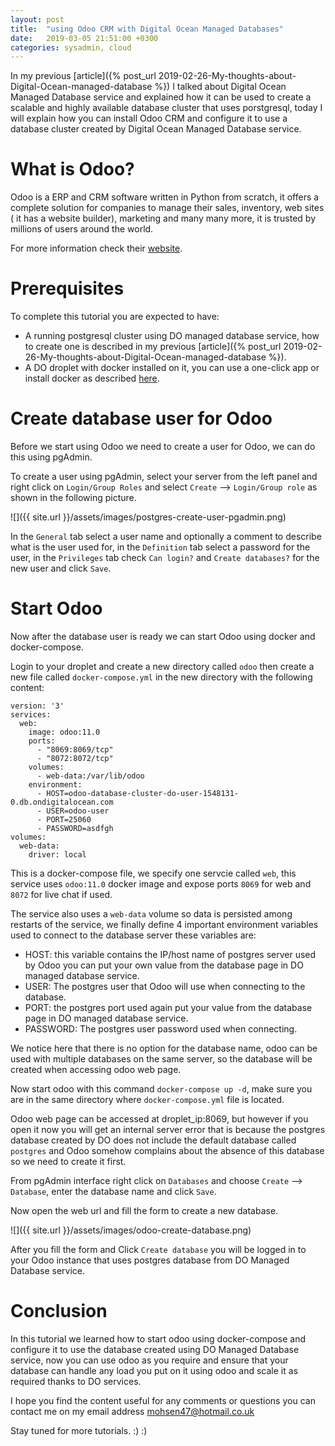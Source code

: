 ```yaml
---
layout: post
title:  "using Odoo CRM with Digital Ocean Managed Databases"
date:   2019-03-05 21:51:00 +0300
categories: sysadmin, cloud
---
```


In my previous [article]({% post_url 2019-02-26-My-thoughts-about-Digital-Ocean-managed-database %}) I talked about Digital Ocean Managed Database service and
explained how it can be used to create a scalable and highly available database
cluster that uses porstgresql, today I will explain how you can install Odoo
CRM and configure it to use a database cluster created by Digital Ocean Managed
Database service.

# What is Odoo?

Odoo is a ERP and CRM software written in Python from scratch, it offers a
complete solution for companies to manage their sales, inventory, web sites (
it has a website builder), marketing and many many more, it is trusted by
millions of users around the world.

For more information check their [website](https://www.odoo.com).

# Prerequisites
To complete this tutorial you are expected to have:
* A running postgresql cluster using DO managed database service, how to
  create one is described in my previous [article]({% post_url 2019-02-26-My-thoughts-about-Digital-Ocean-managed-database %}).
* A DO droplet with docker installed on it, you can use a one-click app
  or install docker as described [here](https://docs.docker.com/install/linux/docker-ce/ubuntu/).

# Create database user for Odoo
Before we start using Odoo we need to create a user for Odoo, we can do this using pgAdmin.

To create a user using pgAdmin, select your server from the left panel and right
click on `Login/Group Roles` and select `Create` --> `Login/Group role` as shown
in the following picture.

![]({{ site.url }}/assets/images/postgres-create-user-pgadmin.png)

In the `General` tab select a user name and optionally a comment to describe
what is the user used for, in the `Definition` tab select a password for the
user, in the `Privileges` tab check `Can login?` and `Create databases?` for the new user and click `Save`.

# Start Odoo
Now after the database user is ready we can start Odoo using docker and
docker-compose.

Login to your droplet and create a new directory called `odoo` then create
a new file called `docker-compose.yml` in the new directory with the following
content:

```
version: '3'
services:
  web:
    image: odoo:11.0
    ports:
      - "8069:8069/tcp"
      - "8072:8072/tcp"
    volumes:
      - web-data:/var/lib/odoo
    environment:
      - HOST=odoo-database-cluster-do-user-1548131-0.db.ondigitalocean.com
      - USER=odoo-user
      - PORT=25060
      - PASSWORD=asdfgh
volumes:
  web-data:
    driver: local
```

This is a docker-compose file, we specify one servcie called `web`, this service
uses `odoo:11.0` docker image and expose ports `8069` for web and `8072` for
live chat if used.

The service also uses a `web-data` volume so data is persisted among restarts
of the service, we finally define 4 important environment variables used
to connect to the database server these variables are:
* HOST: this variable contains the IP/host name of postgres server used by Odoo
  you can put your own value from the database page in DO managed database
  service.
* USER: The postgres user that Odoo will use when connecting to the database.
* PORT: the postgres port used again put your value from the database page in
  DO managed database service.
* PASSWORD: The postgres user password used when connecting.

We notice here that there is no option for the database name, odoo can be
used with multiple databases on the same server, so the database will be
created when accessing odoo web page.

Now start odoo with this command `docker-compose up -d`, make sure you are
in the same directory where `docker-compose.yml` file is located.

Odoo web page can be accessed at droplet_ip:8069, but however if you open it
now you will get an internal server error that is because the postgres database
created by DO does not include the default database called `postgres` and Odoo
somehow complains about the absence of this database so we need to create it first.

From pgAdmin interface right click on `Databases` and choose `Create` --> `Database`, enter the database name and click `Save`.

Now open the web url and fill the form to create a new database.

![]({{ site.url }}/assets/images/odoo-create-database.png)

After you fill the form and Click `Create database` you will be logged in
to your Odoo instance that uses postgres database from DO Managed Database
service.

# Conclusion
In this tutorial we learned how to start odoo using docker-compose and configure
it to use the database created using DO Managed Database service, now you can
use odoo as you require and ensure that your database can handle any load
you put on it using odoo and scale it as required thanks to DO services.

I hope you find the content useful for any comments or questions you can contact me
on my email address [mohsen47@hotmail.co.uk](mailto:mohsen47@hotmail.co.uk?subject=Odoo-Using-DO-Managed-Database)

Stay tuned for more tutorials. :) :)

